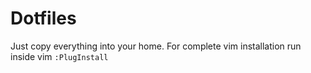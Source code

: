 # Dotfiles

Just copy everything into your home. For complete vim installation run inside vim `:PlugInstall`
